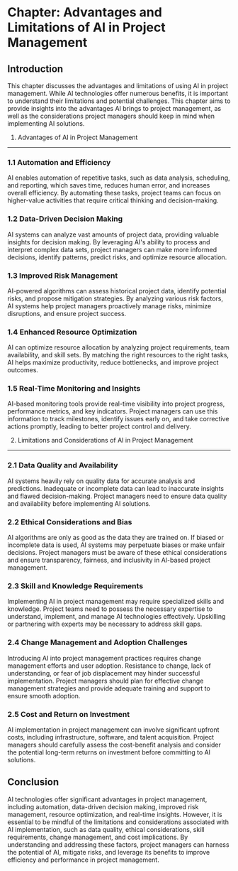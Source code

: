 Chapter: Advantages and Limitations of AI in Project Management
===============================================================

Introduction
------------

This chapter discusses the advantages and limitations of using AI in project management. While AI technologies offer numerous benefits, it is important to understand their limitations and potential challenges. This chapter aims to provide insights into the advantages AI brings to project management, as well as the considerations project managers should keep in mind when implementing AI solutions.

1. Advantages of AI in Project Management
-----------------------------------------

### 1.1 Automation and Efficiency

AI enables automation of repetitive tasks, such as data analysis, scheduling, and reporting, which saves time, reduces human error, and increases overall efficiency. By automating these tasks, project teams can focus on higher-value activities that require critical thinking and decision-making.

### 1.2 Data-Driven Decision Making

AI systems can analyze vast amounts of project data, providing valuable insights for decision making. By leveraging AI's ability to process and interpret complex data sets, project managers can make more informed decisions, identify patterns, predict risks, and optimize resource allocation.

### 1.3 Improved Risk Management

AI-powered algorithms can assess historical project data, identify potential risks, and propose mitigation strategies. By analyzing various risk factors, AI systems help project managers proactively manage risks, minimize disruptions, and ensure project success.

### 1.4 Enhanced Resource Optimization

AI can optimize resource allocation by analyzing project requirements, team availability, and skill sets. By matching the right resources to the right tasks, AI helps maximize productivity, reduce bottlenecks, and improve project outcomes.

### 1.5 Real-Time Monitoring and Insights

AI-based monitoring tools provide real-time visibility into project progress, performance metrics, and key indicators. Project managers can use this information to track milestones, identify issues early on, and take corrective actions promptly, leading to better project control and delivery.

2. Limitations and Considerations of AI in Project Management
-------------------------------------------------------------

### 2.1 Data Quality and Availability

AI systems heavily rely on quality data for accurate analysis and predictions. Inadequate or incomplete data can lead to inaccurate insights and flawed decision-making. Project managers need to ensure data quality and availability before implementing AI solutions.

### 2.2 Ethical Considerations and Bias

AI algorithms are only as good as the data they are trained on. If biased or incomplete data is used, AI systems may perpetuate biases or make unfair decisions. Project managers must be aware of these ethical considerations and ensure transparency, fairness, and inclusivity in AI-based project management.

### 2.3 Skill and Knowledge Requirements

Implementing AI in project management may require specialized skills and knowledge. Project teams need to possess the necessary expertise to understand, implement, and manage AI technologies effectively. Upskilling or partnering with experts may be necessary to address skill gaps.

### 2.4 Change Management and Adoption Challenges

Introducing AI into project management practices requires change management efforts and user adoption. Resistance to change, lack of understanding, or fear of job displacement may hinder successful implementation. Project managers should plan for effective change management strategies and provide adequate training and support to ensure smooth adoption.

### 2.5 Cost and Return on Investment

AI implementation in project management can involve significant upfront costs, including infrastructure, software, and talent acquisition. Project managers should carefully assess the cost-benefit analysis and consider the potential long-term returns on investment before committing to AI solutions.

Conclusion
----------

AI technologies offer significant advantages in project management, including automation, data-driven decision making, improved risk management, resource optimization, and real-time insights. However, it is essential to be mindful of the limitations and considerations associated with AI implementation, such as data quality, ethical considerations, skill requirements, change management, and cost implications. By understanding and addressing these factors, project managers can harness the potential of AI, mitigate risks, and leverage its benefits to improve efficiency and performance in project management.
